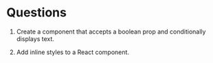 # Questions

1. Create a component that accepts a boolean prop and conditionally displays text.

2. Add inline styles to a React component.
